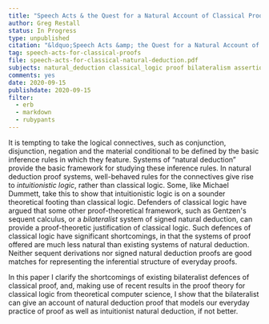 ```yaml
---
title: "Speech Acts & the Quest for a Natural Account of Classical Proof"
author: Greg Restall 
status: In Progress
type: unpublished
citation: "&ldquo;Speech Acts &amp; the Quest for a Natural Account of Classical <em>Proof</em>,&rdquo; article in progress."
tag: speech-acts-for-classical-proofs
file: speech-acts-for-classical-natural-deduction.pdf
subjects: natural_deduction classical_logic proof bilateralism assertion denial
comments: yes
date: 2020-09-15
publishdate: 2020-09-15
filter:
  - erb
  - markdown
  - rubypants
---
```


It is tempting to take the logical connectives, such as conjunction, disjunction, negation and the material conditional to be defined by the basic inference rules in which they feature. Systems of “natural deduction” provide the basic framework for studying these inference rules. In natural deduction proof systems, well-behaved rules for the connectives give rise to _intuitionistic logic_, rather than classical logic. Some, like Michael Dummett, take this to show that intuitionistic logic is on a sounder theoretical footing than classical logic. Defenders of classical logic have argued that some other proof-theoretical framework, such as Gentzen's sequent calculus, or a _bilateralist_ system of signed natural deduction, can provide a proof-theoretic justification of classical logic. Such defences of classical logic have significant shortcomings, in that the systems of proof offered are much less natural than existing systems of natural deduction. Neither sequent derivations nor signed natural deduction proofs are good matches for representing the inferential structure of everyday proofs.

In this paper I clarify the shortcomings of existing bilateralist defences of classical proof, and, making use of recent results in the proof theory for classical logic from theoretical computer science, I show that the bilateralist can give an account of natural deduction proof that models our everyday practice of proof as well as intuitionist natural deduction, if not better. 